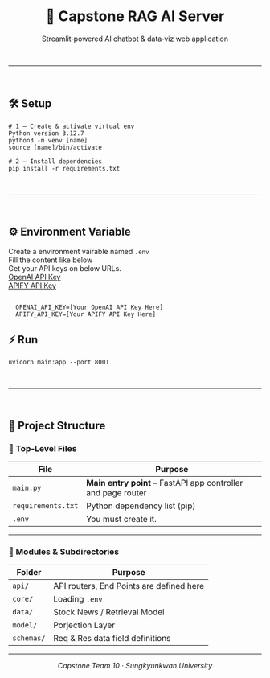 <div align="center">
  <h1>🚀 Capstone RAG AI Server</h1>
  <p>Streamlit‑powered AI chatbot &amp; data‑viz web application</p>
</div>

<br><hr><br>

<h2>🛠️ Setup</h2>

<pre><code># 1 – Create &amp; activate virtual env
Python version 3.12.7
python3 -m venv [name]
source [name]/bin/activate

# 2 – Install dependencies
pip install -r requirements.txt
</code></pre>

<br><hr><br>

<h2>⚙️ Environment Variable</h2>
Create a environment vairable named <code>.env</code><br>
Fill the content like below<br>
Get your API keys on below URLs.<br>
<a href=https://platform.openai.com/api-keys target="_blank">OpenAI API Key</a><br>
<a href=https://console.apify.com/settings/integrations target="_blank">APIFY API Key</a>
<pre><code>
  OPENAI_API_KEY=[Your OpenAI API Key Here]
  APIFY_API_KEY=[Your APIFY API Key Here]
</code></pre>

<h2>⚡ Run</h2>

<pre><code>uvicorn main:app --port 8001</code></pre>

<br><hr><br>
## 📁 Project Structure

### 🔹 Top-Level Files

| File                   | Purpose                                                                 |
|------------------------|-------------------------------------------------------------------------|
| `main.py`              | **Main entry point** – FastAPI app controller and page router           |
| `requirements.txt`     | Python dependency list (pip)                                            |
| `.env`                 | You must create it.                                                     |

---

### 🔸 Modules & Subdirectories

| Folder              | Purpose                                                                 |
|---------------------|-------------------------------------------------------------------------|
| `api/`              | API routers, End Points are defined here                                |
| `core/`             | Loading `.env`                                                          |
| `data/`             | Stock News / Retrieval Model                                            |
| `model/`            | Porjection Layer                                                        |
| `schemas/`          | Req & Res data field definitions                                        |

---

<div align="center">
  <i>Capstone Team 10 · Sungkyunkwan University</i>
</div>
